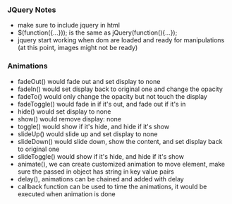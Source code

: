 ### JQuery Notes
* make sure to include jquery in html
* $(function({...})); is the same as jQuery(function(){...});
* jquery start working when dom are loaded and ready for manipulations (at this point, images might not be ready)

### Animations
* fadeOut() would fade out and set display to none
* fadeIn() would set display back to original one and change the opacity
* fadeTo() would only change the opacity but not touch the display
* fadeToggle() would fade in if it's out, and fade out if it's in
* hide() would set display to none
* show() would remove display: none
* toggle() would show if it's hide, and hide if it's show
* slideUp() would slide up and set display to none
* slideDown() would slide down, show the content, and set display back to original one
* slideToggle() would show if it's hide, and hide if it's show
* animate(), we can create customized animation to move element, make sure the passed in object has string in key value pairs
* delay(), animations can be chained and added with delay
* callback function can be used to time the animations, it would be executed when animation is done
